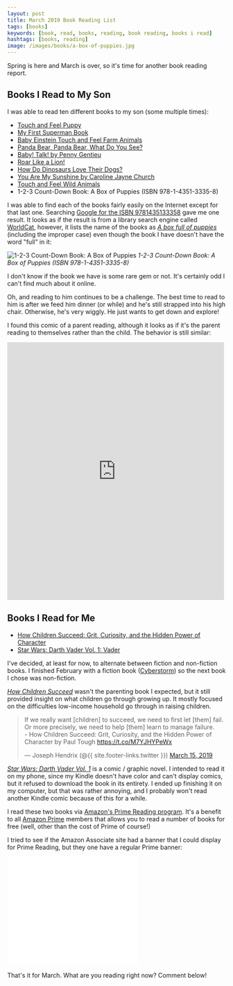 ```yaml
---
layout: post
title: March 2019 Book Reading List
tags: [books]
keywords: [book, read, books, reading, book reading, books i read]
hashtags: [books, reading]
image: /images/books/a-box-of-puppies.jpg
---
```


Spring is here and March is over, so it's time for another book reading report.

## Books I Read to My Son

I was able to read ten different books to my son (some multiple times):

* [Touch and Feel Puppy](https://www.abebooks.com/products/isbn/9780789439918/22638871484)
* [My First Superman Book](https://www.abebooks.com/products/isbn/9781935703006/30237999841)
* [Baby Einstein Touch and Feel Farm Animals](https://www.abebooks.com/products/isbn/9781423109815/30063960857)
* [Panda Bear, Panda Bear, What Do You See?](https://www.abebooks.com/products/isbn/9780805017588/30255599838)
* [Baby! Talk! by Penny Gentieu](https://www.abebooks.com/products/isbn/9780517800799/22842170368)
* [Roar Like a Lion!](https://www.abebooks.com/products/isbn/9781780656045/22825545805)
* [How Do Dinosaurs Love Their Dogs?](https://www.abebooks.com/products/isbn/9780545153522/30220052626)
* [You Are My Sunshine by Caroline Jayne Church](https://www.abebooks.com/products/isbn/9780545075527/30241824738)
* [Touch and Feel Wild Animals](https://www.abebooks.com/products/isbn/9780789429186/22638871479)
* 1-2-3 Count-Down Book: A Box of Puppies (ISBN 978-1-4351-3335-8)

I was able to find each of the books fairly easily on the Internet except for that last one. Searching [Google for the ISBN 9781435133358](https://www.google.com/search?q=9781435133358) gave me one result. It looks as if the result is from a library search engine called [WorldCat](https://web.archive.org/web/20190918123516/http://boysen.berry.edu/), however, it lists the name of the books as *[A box full of puppies](https://web.archive.org/web/20190407010230/http://boysen.berry.edu/title/box-full-of-puppies/oclc/773365455)* (including the improper case) even though the book I have doesn't have the word "full" in it:

![1-2-3 Count-Down Book: A Box of Puppies](/images/books/a-box-of-puppies.jpg)
*1-2-3 Count-Down Book: A Box of Puppies (ISBN 978-1-4351-3335-8)*

I don't know if the book we have is some rare gem or not. It's certainly odd I can't find much about it online.

Oh, and reading to him continues to be a challenge. The best time to read to him is after we feed him dinner (or while) and he's still strapped into his high chair. Otherwise, he's very wiggly. He just wants to get down and explore!

I found this comic of a parent reading, although it looks as if it's the parent reading to themselves rather than the child. The behavior is still similar:

<iframe src="https://www.facebook.com/plugins/post.php?href=https%3A%2F%2Fwww.facebook.com%2Fincidentalcomics%2Fposts%2F2240707099319652&width=500" width="500" height="594" style="border:none;overflow:hidden" scrolling="no" frameborder="0" allowTransparency="true" allow="encrypted-media"></iframe>

## Books I Read for Me

* [How Children Succeed: Grit, Curiosity, and the Hidden Power of Character](https://www.amazon.com/How-Children-Succeed-Curiosity-Character-ebook/dp/B0070ZLZ1G/?tag=hendrixjoseph-20)
* [Star Wars: Darth Vader Vol. 1: Vader](https://www.amazon.com/Star-Wars-Darth-Vader-2015-2016-ebook/dp/B0153WYYOM/?tag=hendrixjoseph-20)

I've decided, at least for now, to alternate between fiction and non-fiction books. I finished February with a fiction book ([Cyberstorm](https://www.amazon.com/CyberStorm-Matthew-Mather-ebook/dp/B00BT4QRHG/?tag=hendrixjoseph-20)) so the next book I chose was non-fiction.

*[How Children Succeed](https://www.amazon.com/How-Children-Succeed-Curiosity-Character-ebook/dp/B0070ZLZ1G/?tag=hendrixjoseph-20)* wasn't the parenting book I expected, but it still provided insight on what children go through growing up. It mostly focused on the difficulties low-income household go through in raising children.

<blockquote class="twitter-tweet" data-lang="en"><p lang="en" dir="ltr">If we really want [children] to succeed, we need to first let [them] fail. Or more precisely, we need to help [them] learn to manage failure.<br>- How Children Succeed: Grit, Curiosity, and the Hidden Power of Character by Paul Tough <a href="https://t.co/M7YJHYPeWx">https://t.co/M7YJHYPeWx</a></p>&mdash; Joseph Hendrix (@{{ site.footer-links.twitter }}) <a href="https://twitter.com/{{ site.footer-links.twitter }}/status/1106598016021073920?ref_src=twsrc%5Etfw">March 15, 2019</a></blockquote>
<script async src="https://platform.twitter.com/widgets.js" charset="utf-8"></script>

*[Star Wars: Darth Vader Vol. 1](https://www.amazon.com/Star-Wars-Darth-Vader-2015-2016-ebook/dp/B0153WYYOM/?tag=hendrixjoseph-20)* is a comic / graphic novel. I intended to read it on my phone, since my Kindle doesn't have color and can't display comics, but it refused to download the book in its entirety. I ended up finishing it on my computer, but that was rather annoying, and I probably won't read another Kindle comic because of this for a while.

I read these two books via [Amazon's Prime Reading program](https://www.amazon.com/kindle-dbs/hz/bookshelf/prime/?tag=hendrixjoseph-20). It's a benefit to all [Amazon Prime](https://www.amazon.com/amazonprime?tag=hendrixjoseph-20) members that allows you to read a number of books for free (well, other than the cost of Prime of course!)

I tried to see if the Amazon Associate site had a banner that I could display for Prime Reading, but they one have a regular Prime banner:

<iframe src="//rcm-na.amazon-adsystem.com/e/cm?o=1&p=12&l=ur1&category=primemain&banner=028WNSXDMC6H5YDNCB82&f=ifr&lc=pf4&linkID=3053c9d1316ec94f0336a3b7f9266cb8&t=hendrixjoseph-20&tracking_id=hendrixjoseph-20" width="300" height="250" scrolling="no" border="0" marginwidth="0" style="border:none;" frameborder="0"></iframe>

That's it for March. What are you reading right now? Comment below!
